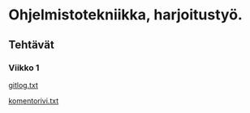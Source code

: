 # Ohjelmistotekniikka, harjoitustyö.

## Tehtävät

### Viikko 1
[gitlog.txt](https://github.com/MiikaMatias/ot-harjoitustyo/blob/master/laskarit/viikko1/gitlog.txt)

[komentorivi.txt](https://github.com/MiikaMatias/ot-harjoitustyo/blob/master/laskarit/viikko1/komentorivi.txt)
